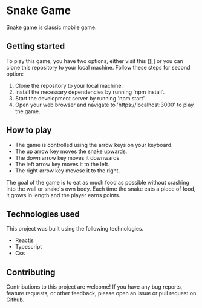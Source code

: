 # Snake Game

Snake game is classic mobile game.

## Getting started

To play this game, you have two options, either visit this ()[] or you can clone this repository to your local machine. Follow these steps for second option:

1. Clone the repository to your local machine.
2. Install the necessary dependencies by running 'npm install'.
3. Start the development server by running 'npm start'.
4. Open your web browser and navigate to 'https://localhost:3000' to play the game.

## How to play

- The game is controlled using the arrow keys on your keyboard.
- The up arrow key moves the snake upwards.
- The down arrow key moves it downwards.
- The left arrow key moves it to the left.
- The right arrow key movese it to the right.

The goal of the game is to eat as much food as possible without crashing into the wall or snake's own body. Each time the snake eats a piece of food, it grows in length and the player earns points. 


## Technologies used

This project was built using the following technologies.

- Reactjs 
- Typescript
- Css


## Contributing

Contributions to this project are welcome! If you have any bug reports, feature requests, or other feedback, please open an issue or pull request on Github.
